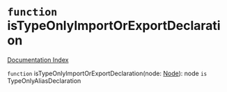 # `function` isTypeOnlyImportOrExportDeclaration

[Documentation Index](../README.md)

`function` isTypeOnlyImportOrExportDeclaration(node: [Node](../interface.Node/README.md)): node `is` TypeOnlyAliasDeclaration